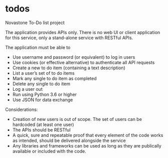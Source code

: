 # todos
Novastone To-Do list project

The application provides APIs only. There is no web UI or client application for this service, only a stand-alone service with RESTful APIs.
 
The application must be able to
-  Use username and password (or equivalent) to log in users
-  Use cookies (or effective alternative) to authenticate all API requests
-  Create a new to do item (containing a text description)
-  List a user’s set of to do items
-  Mark any single to do item as completed
-  Delete any single to do item
-  Log a user out
-  Run using Python 3.6 or higher
-  Use JSON for data exchange
 
Considerations:
-  Creation of new users is out of scope.  The set of users can be hardcoded (at least one user)
-  The APIs should be RESTful
-  A quick, sure and repeatable proof that every element of the code works as intended, should be delivered alongside the service
-  Any libraries and frameworks can be used as long as they are publically available or included with the code.
 
